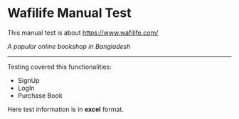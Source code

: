 
# Wafilife Manual Test

This manual test is about https://www.wafilife.com/

*A popular online bookshop in Bangladesh*
- - - -

Testing covered this functionalities: 

* SignUp
* LogIn
* Purchase Book




Here test information is in **excel** format.
